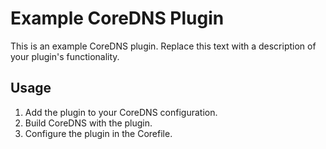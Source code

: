 # Example CoreDNS Plugin

This is an example CoreDNS plugin. Replace this text with a description of your plugin's functionality.

## Usage

1. Add the plugin to your CoreDNS configuration.
2. Build CoreDNS with the plugin.
3. Configure the plugin in the Corefile.
